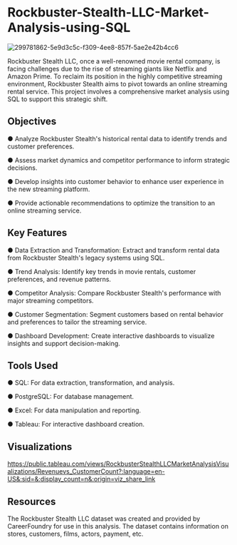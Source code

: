 # Rockbuster-Stealth-LLC-Market-Analysis-using-SQL
![299781862-5e9d3c5c-f309-4ee8-857f-5ae2e42b4cc6](https://github.com/Lance1234566/Rockbuster-Stealth-LLC-Market-Analysis-using-SQL/assets/17070828/bf450274-096e-4047-b59c-60b7967e8c0b)


Rockbuster Stealth LLC, once a well-renowned movie rental company, is facing challenges due to the rise of streaming giants like Netflix and Amazon Prime. To reclaim its position in the highly competitive streaming environment, Rockbuster Stealth aims to pivot towards an online streaming rental service. This project involves a comprehensive market analysis using SQL to support this strategic shift.

## Objectives
● Analyze Rockbuster Stealth's historical rental data to identify trends and customer preferences.

● Assess market dynamics and competitor performance to inform strategic decisions.

● Develop insights into customer behavior to enhance user experience in the new streaming platform.

● Provide actionable recommendations to optimize the transition to an online streaming service.

## Key Features
● Data Extraction and Transformation: Extract and transform rental data from Rockbuster Stealth's legacy systems using SQL.

● Trend Analysis: Identify key trends in movie rentals, customer preferences, and revenue patterns.

● Competitor Analysis: Compare Rockbuster Stealth's performance with major streaming competitors.

● Customer Segmentation: Segment customers based on rental behavior and preferences to tailor the streaming service.

● Dashboard Development: Create interactive dashboards to visualize insights and support decision-making.

## Tools Used
● SQL: For data extraction, transformation, and analysis.

● PostgreSQL: For database management.

● Excel: For data manipulation and reporting.

● Tableau: For interactive dashboard creation.

## Visualizations
https://public.tableau.com/views/RockbusterStealthLLCMarketAnalysisVisualizations/Revenuevs_CustomerCount?:language=en-US&:sid=&:display_count=n&:origin=viz_share_link

## Resources
The Rockbuster Stealth LLC dataset was created and provided by CareerFoundry for use in this analysis. The dataset contains information on stores, customers, films, actors, payment, etc.
